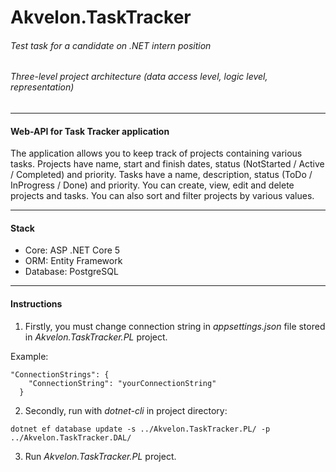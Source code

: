 Akvelon.TaskTracker
===================
###### Test task for a candidate on .NET intern position
###### Three-level project architecture (data access level, logic level, representation)
-------------------------------------------------
#### Web-API for Task Tracker application

The application allows you to keep track of projects containing various tasks.
Projects have name, start and finish dates, status (NotStarted / Active / Completed) and priority.
Tasks have a name, description, status (ToDo / InProgress / Done) and priority.
You can create, view, edit and delete projects and tasks. You can also sort and filter projects by various values.

-------------------------------------------------
#### Stack
* Core: ASP .NET Core 5
* ORM: Entity Framework
* Database: PostgreSQL
-------------------------------------------------
#### Instructions
1. Firstly, you must change connection string in _appsettings.json_ file stored in _Akvelon.TaskTracker.PL_ project.

Example:
```
"ConnectionStrings": {
    "ConnectionString": "yourConnectionString"
  }
```
2. Secondly, run with _dotnet-cli_ in project directory:
```
dotnet ef database update -s ../Akvelon.TaskTracker.PL/ -p ../Akvelon.TaskTracker.DAL/
```
3. Run _Akvelon.TaskTracker.PL_ project.
